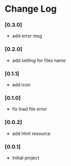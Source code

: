 # Change Log

### [0.3.0]

- add error msg

### [0.2.0]

- add setting for files name

### [0.1.1]

- add icon

### [0.1.0]

- fix load file error

### [0.0.2]

- add html resource

### [0.0.1]

- Initial project